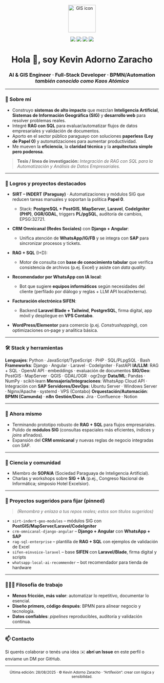 <p align="center">
  <img src="https://raw.githubusercontent.com/edent/SuperTinyIcons/master/images/svg/map.svg" height="90" alt="GIS icon"/>
</p>

<p align="center">
  <img src="https://img.shields.io/badge/Age-24-blue" />
  <img src="https://img.shields.io/badge/Focus-AI%20%7C%20GIS%20%7C%20Full‑Stack-brightgreen" />
  <img src="https://img.shields.io/badge/Lives-Paraguay-success" />
  <img src="https://img.shields.io/badge/Languages-Español%20%7C%20English%20%7C%20Deutsch-informational" />
</p>

<h1 align="center">Hola 👋, soy Kevin Adorno Zaracho</h1>
<h3 align="center">AI & GIS Engineer · Full‑Stack Developer · BPMN/Automation
<br/><em>también conocido como <b>Kaos Atómico</b></em></h3>

---

### 🧭 Sobre mí

* Construyo **sistemas de alto impacto** que mezclan **Inteligencia Artificial**, **Sistemas de Información Geográfica (SIG)** y **desarrollo web** para resolver problemas reales.
* Integré **RAG con SQL** para evaluar/automatizar flujos de datos empresariales y validación de documentos.
* Aporto en el sector público paraguayo con soluciones **paperless (Ley de Papel 0)** y automatizaciones para aumentar productividad.
* Me mueven la **eficiencia**, la **claridad técnica** y la **arquitectura simple pero poderosa**.

> **Tesis / línea de investigación:** *Integración de RAG con SQL para la Automatización y Análisis de Datos Empresariales.*

---

### 🚀 Logros y proyectos destacados

* **SIRT – INDERT (Paraguay)** · Automatizaciones y módulos SIG que reducen tareas manuales y soportan la política **Papel 0**.

  * Stack: **PostgreSQL + PostGIS**, **MapServer**, **Laravel**, **CodeIgniter (PHP)**, **OGR/GDAL**, triggers **PL/pgSQL**, auditoría de cambios, EPSG:32721.
* **CRM Omnicanal (Redes Sociales)** con **Django + Angular**:

  * Unifica atención de **WhatsApp/IG/FB** y se integra con **SAP** para sincronizar procesos y tickets.
* **RAG + SQL** (I+D):

  * Motor de consulta con **base de conocimiento tabular** que verifica consistencia de archivos (p.ej. Excel) y asiste con *data quality*.
* **Recomendador por WhatsApp con IA local**:

  * Bot que sugiere **equipos informáticos** según necesidades del cliente (perfilado por diálogo y reglas + LLM API local/externa).
* **Facturación electrónica SIFEN**:

  * Backend **Laravel Blade + Tailwind**, **PostgreSQL**, firma digital, app móvil y despliegue en **VPS Contabo**.
* **WordPress/Elementor** para comercio (p.ej. *Construshopping*), con optimizaciones on‑page y analítica básica.

---

### 🛠️ Stack y herramientas

**Lenguajes**: Python · JavaScript/TypeScript · PHP · SQL/PLpgSQL · Bash
**Frameworks**: Django · Angular · Laravel · CodeIgniter · FastAPI
**IA/LLM**: RAG + SQL · OpenAI API · embeddings · evaluación de documentos
**SIG/Geo**: PostGIS · MapServer · QGIS · GDAL/OGR · ogr2ogr
**Data/ML**: Pandas · NumPy · scikit‑learn
**Mensajería/Integraciones**: WhatsApp Cloud API · Integración con **SAP**
**Servidores/DevOps**: Ubuntu Server · Windows Server · Nginx/Apache · systemd · VPS (Contabo)
**Orquestación/Automación**: **BPMN (Camunda)** · **n8n**
**Gestión/Docs**: Jira · Confluence · Notion

---

### 📌 Ahora mismo

* Terminando prototipo robusto de **RAG + SQL** para flujos empresariales.
* Pulido de **módulos SIG** (consultas espaciales más eficientes, índices y *joins* afinados).
* Expansión del **CRM omnicanal** y nuevas reglas de negocio integradas con SAP.

---

### 🧪 Ciencia y comunidad

* Miembro de **SOPAIA** (Sociedad Paraguaya de Inteligencia Artificial).
* Charlas y workshops sobre **SIG + IA** (p.ej., Congreso Nacional de Informática; simposio Hotel Excelsior).

---

### 📂 Proyectos sugeridos para fijar (pinned)

> *(Renombra y enlaza a tus repos reales; estos son títulos sugeridos)*

* `sirt-indert-geo-modules` – módulos SIG con **PostGIS/MapServer/Laravel/CodeIgniter**
* `crm-omnicanal-django-angular` – **Django + Angular** con **WhatsApp + SAP**
* `rag-sql-enterprise` – plantilla de **RAG + SQL** con ejemplos de validación de Excel
* `sifen-einvoice-laravel` – base **SIFEN** con **Laravel/Blade**, firma digital y scripts
* `whatsapp-local-ai-recommender` – bot recomendador para tienda de hardware

---

### 🧑🏽‍💻 Filosofía de trabajo

* **Menos fricción, más valor**: automatizar lo repetitivo, documentar lo esencial.
* **Diseño primero, código después**: BPMN para alinear negocio y tecnología.
* **Datos confiables**: *pipelines* reproducibles, auditoría y validación continua.

---

### 📫 Contacto

Si querés colaborar o tenés una idea ✉️ **abrí un Issue** en este perfil o enviame un DM por GitHub.

---

<p align="center">
  <sub>Última edición: 28/08/2025 · © Kevin Adorno Zaracho · “Artífexión”: crear con lógica y sensibilidad.</sub>
</p>
